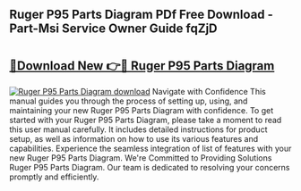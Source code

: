 ## Ruger P95 Parts Diagram PDf Free Download - Part-Msi Service Owner Guide fqZjD

# <h2><a href="http://dfhkjo6.blite.top/?on=Ruger+P95+Parts+Diagram">🔗Download New 👉🔴 Ruger P95 Parts Diagram</a></h2>

[![Ruger P95 Parts Diagram download](https://i.imgur.com/lujVjoI.png)](http://dfhkjo6.blite.top/?on=Ruger+P95+Parts+Diagram)
Navigate with Confidence This manual guides you through the process of setting up, using, and maintaining your new Ruger P95 Parts Diagram with confidence. To get started with your Ruger P95 Parts Diagram, please take a moment to read this user manual carefully. It includes detailed instructions for product setup, as well as information on how to use its various features and capabilities. Experience the seamless integration of list of features with your new Ruger P95 Parts Diagram. We're Committed to Providing Solutions Ruger P95 Parts Diagram. Our team is dedicated to resolving your concerns promptly and efficiently.

